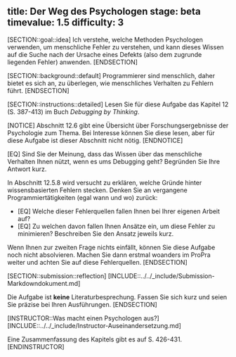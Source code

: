 title: Der Weg des Psychologen
stage: beta
timevalue: 1.5
difficulty: 3
---
[SECTION::goal::idea]
Ich verstehe, welche Methoden Psychologen verwenden, um menschliche Fehler zu verstehen,
und kann dieses Wissen auf die Suche nach der Ursache eines Defekts (also dem zugrunde liegenden
Fehler) anwenden.
[ENDSECTION]

[SECTION::background::default]
Programmierer sind menschlich, daher bietet es sich an, zu überlegen, wie menschliches Verhalten
zu Fehlern führt.
[ENDSECTION]

[SECTION::instructions::detailed]
Lesen Sie für diese Aufgabe das Kapitel 12 (S. 387-413) im Buch _Debugging by Thinking_. 
 
[NOTICE]
Abschnitt 12.6 gibt eine Übersicht über Forschungsergebnisse der Psychologie zum Thema.
Bei Interesse können Sie diese lesen, aber für diese Aufgabe ist dieser Abschnitt nicht nötig. 
[ENDNOTICE]

[EQ] Sind Sie der Meinung, dass das Wissen über das menschliche Verhalten Ihnen nützt, 
wenn es ums Debugging geht?
Begründen Sie Ihre Antwort kurz.

In Abschnitt 12.5.8 wird versucht zu erklären, welche Gründe hinter wissensbasierten Fehlern 
stecken.
Denken Sie an vergangene Programmiertätigkeiten (egal wann und wo) zurück: 

- [EQ] Welche dieser Fehlerquellen fallen Ihnen bei Ihrer eigenen Arbeit auf?
- [EQ] Zu welchen davon fallen Ihnen Ansätze ein, um diese Fehler zu minimieren?
  Beschreiben Sie den Ansatz jeweils kurz.

Wenn Ihnen zur zweiten Frage nichts einfällt, können Sie diese Aufgabe noch nicht
absolvieren. 
Machen Sie dann erstmal woanders im ProPra weiter und achten Sie auf diese Fehlerquellen.
[ENDSECTION]

[SECTION::submission::reflection]
[INCLUDE::../../_include/Submission-Markdowndokument.md]

Die Aufgabe ist **keine** Literaturbesprechung.
Fassen Sie sich kurz und seien Sie präzise bei Ihren Ausführungen.
[ENDSECTION]

[INSTRUCTOR::Was macht einen Psychologen aus?]
[INCLUDE::../../_include/Instructor-Auseinandersetzung.md]

Eine Zusammenfassung des Kapitels gibt es auf S. 426-431.
[ENDINSTRUCTOR]
